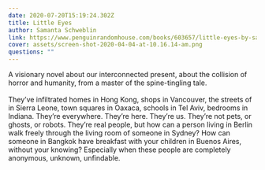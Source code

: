 ```yaml
---
date: 2020-07-20T15:19:24.302Z
title: Little Eyes
author: Samanta Schweblin
link: https://www.penguinrandomhouse.com/books/603657/little-eyes-by-samanta-schweblin/
cover: assets/screen-shot-2020-04-04-at-10.16.14-am.png
questions: ""
---
```

A visionary novel about our interconnected present, about the collision of horror and humanity, from a master of the spine-tingling tale.\
\
They’ve infiltrated homes in Hong Kong, shops in Vancouver, the streets of in Sierra Leone, town squares in Oaxaca, schools in Tel Aviv, bedrooms in Indiana. They’re everywhere. They’re here. They’re us. They’re not pets, or ghosts, or robots. They’re real people, but how can a person living in Berlin walk freely through the living room of someone in Sydney? How can someone in Bangkok have breakfast with your children in Buenos Aires, without your knowing? Especially when these people are completely anonymous, unknown, unfindable.